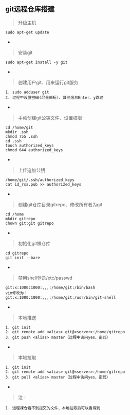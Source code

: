 ## git远程仓库搭建 ##

> 升级主机
> 
	sudo apt-get update

-
> 安装git
> 
	sudo apt-get install -y git

-
> 创建用户git、用来运行git服务
> 
	1. sudo adduser git
	2. 过程中设置密码(尽量简短)、其他信息Enter、y跳过

-
> 手动创建git公钥文件、设置权限
> 
	cd /home/git
	mkdir .ssh
	chmod 755 .ssh
	cd .ssh
	touch authorized_keys
	chmod 644 authorized_keys

-
> 上传追加公钥
> 
	/home/git/.ssh/authorized_keys
	cat id_rsa.pub >> authorized_keys

-
> 创建git仓库目录gitrepo、修改所有者为git
> 
	cd /home
	mkdir gitrepo
	chown git:git gitrepo

-
> 初始化git裸仓库
> 
	cd gitrepo
	git init --bare 

-
> 禁用shell登录/etc/passwd
> 
	git:x:1000:1000:,,,:/home/git:/bin/bash
	vim修改为：
	git:x:1000:1000:,,,:/home/git:/usr/bin/git-shell

-
> 本地推送
>
	1. git init
	2. git remote add <alias> git@<server>:/home/gitrepo
	3. git push <alias> master（过程中询问yes、密码）

-
> 本地拉取
>
	1. git init
	2. git remote add <alias> git@<server>:/home/gitrepo
	3. git pull <alias> master（过程中询问yes、密码）

-
> 注：
>
	1. 远程裸仓看不到提交的文件、本地拉取后可以看得到


